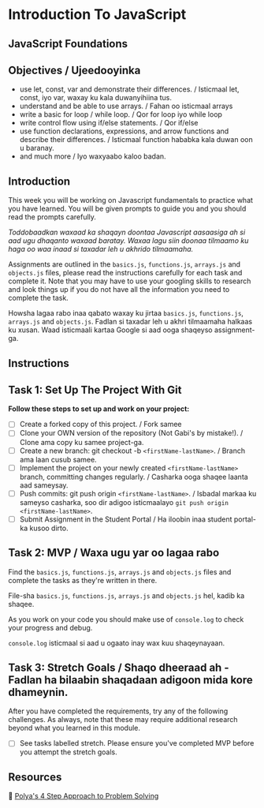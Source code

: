 # Introduction To JavaScript

## JavaScript Foundations

## Objectives / Ujeedooyinka

- use let, const, var and demonstrate their differences. / Isticmaal let, const, iyo var, waxay ku kala duwanyihiina tus.
- understand and be able to use arrays. / Fahan oo isticmaal arrays
- write a basic for loop / while loop. / Qor for loop iyo while loop
- write control flow using if/else statements. / Qor if/else
- use function declarations, expressions, and arrow
functions and describe their differences. / Isticmaal function hababka kala duwan oon u baranay.
- and much more / Iyo waxyaabo kaloo badan.
  
## Introduction

This week you will be working on Javascript fundamentals to practice what you have learned. You will be given prompts to guide you and you should read the prompts carefully.

<i>Toddobaadkan waxaad ka shaqayn doontaa Javascript aasaasiga ah si aad ugu dhaqanto waxaad baratay. Waxaa lagu siin doonaa tilmaamo ku haga oo waa inaad si taxadar leh u akhrido tilmaamaha.</i>

Assignments are outlined in the `basics.js`, `functions.js`, `arrays.js` and `objects.js` files, please read the instructions carefully for each task and complete it. Note that you may have to use your googling skills to research and look things up if you do not have all the information you need to complete the task.

Howsha lagaa rabo inaa qabato waxay ku jirtaa `basics.js`, `functions.js`, `arrays.js` and `objects.js`. Fadlan si taxadar leh u akhri tilmaamaha halkaas ku xusan. Waad isticmaali kartaa Google si aad ooga shaqeyso assignment-ga.

## Instructions

## Task 1: Set Up The Project With Git

**Follow these steps to set up and work on your project:**

- [ ] Create a forked copy of this project. / Fork samee
- [ ] Clone your OWN version of the repository (Not Gabi's by mistake!). / Clone ama copy ku samee project-ga.
- [ ] Create a new branch: git checkout -b `<firstName-lastName>`. / Branch ama laan cusub samee.
- [ ] Implement the project on your newly created `<firstName-lastName>` branch, committing changes regularly. / Casharka ooga shaqee laanta aad sameysay.
- [ ] Push commits: git push origin `<firstName-lastName>`. / Isbadal markaa ku sameyso casharka, soo dir adigoo isticmaalayo `git push origin <firstName-lastName>`.
- [ ] Submit Assignment in the Student Portal / Ha iloobin inaa student portal-ka kusoo dirto.

## Task 2: MVP / Waxa ugu yar oo lagaa rabo

Find the `basics.js`, `functions.js`, `arrays.js` and `objects.js` files and complete the tasks as they're written in there. 

File-sha `basics.js`, `functions.js`, `arrays.js` and `objects.js` hel, kadib ka shaqee.

As you work on your code you should make use of `console.log` to check your progress and debug.

`console.log` isticmaal si aad u ogaato inay wax kuu shaqeynayaan.

## Task 3: Stretch Goals / Shaqo dheeraad ah - Fadlan ha bilaabin shaqadaan adigoon mida kore dhameynin.

After you have completed the requirements, try any of the following challenges. As always, note that these may require additional research beyond what you learned in this module.

- [ ] See tasks labelled stretch. Please ensure you've completed MVP before you attempt the stretch goals. 


## Resources

🧮 [Polya's 4 Step Approach to Problem Solving](http://web.mnstate.edu/peil/M110/Worksheet/PolyaProblemSolve.pdf)
